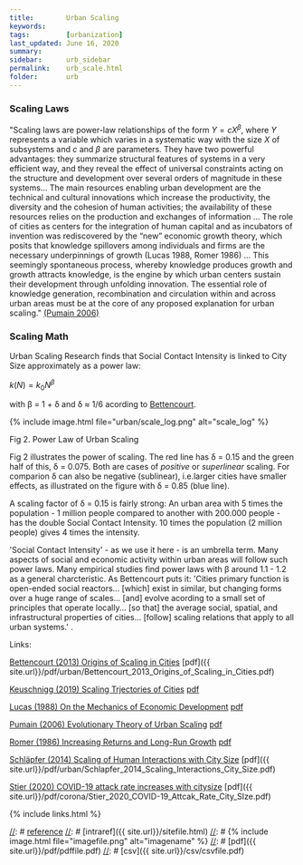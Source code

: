 ```yaml
---
title:        Urban Scaling
keywords:              
tags:	      [urbanization]
last_updated: June 16, 2020    
summary:              
sidebar:      urb_sidebar
permalink:    urb_scale.html  
folder:       urb 
---    
```


### Scaling Laws

"Scaling laws are power-law relationships of the form $Y = cX^β$, where $Y$ represents a
variable which varies in a systematic way with the size $X$ of subsystems and $c$ and $β$ are
parameters. They have two powerful advantages: they summarize structural features of
systems in a very efficient way, and they reveal the effect of universal constraints acting
on the structure and development over several orders of magnitude in these systems...
The main resources enabling urban
development are the technical and cultural innovations which increase the productivity,
the diversity and the cohesion of human activities; the availability of these resources
relies on the production and exchanges of information ...
The role of cities as centers for the integration of human capital and as incubators
of invention was rediscovered by the “new” economic growth theory, which posits that
knowledge spillovers among individuals and firms are the necessary underpinnings of
growth (Lucas 1988, Romer 1986) ...
This seemingly spontaneous
process, whereby knowledge produces growth and growth attracts knowledge, is the
engine by which urban centers sustain their development through unfolding innovation.
The essential role of knowledge generation, recombination and circulation within and
across urban areas must be at the core of any proposed explanation for urban scaling."
[(Pumain 2006)](https://journals.openedition.org/cybergeo/2519)


### Scaling Math

Urban Scaling Research finds that Social Contact Intensity is linked to City Size approximately
as a power law:

$k(N) = k_{0} N^β$

with β = 1 + δ and δ ≈ 1/6  acording to [Bettencourt](https://science.sciencemag.org/content/340/6139/1438).


{% include image.html file="urban/scale_log.png" alt="scale_log"  %}



Fig 2. Power Law of Urban Scaling 

Fig 2 illustrates the power of scaling. The red line has δ = 0.15 and the green half of this,
δ = 0.075. Both are cases of *positive* or *superlinear* scaling. For comparion δ can also be
negative (sublinear), i.e.larger cities have smaller effects,
as illustrated on the figure with δ = 0.85 (blue line).

A scaling factor of δ = 0.15 is fairly strong: An urban area with 5 times the population -
1 million people compared to another with 200.000 people - has the double Social Contact Intensity.
10 times the population (2 million people) gives 4 times the intensity.

'Social Contact Intensity' - as we use it here - is an umbrella term.
Many aspects of social and economic activity within urban areas will follow such power laws.
Many empirical studies find  power laws with β around 1.1 - 1.2 as a general charcteristic.
As Bettencourt puts it: 'Cities primary function is open-ended social reactors...
[which] exist in similar, but changing forms over a huge range of scales...
[and] evolve acording to a small set of principles that operate locally...
[so that] the average social, spatial, and infrastructural properties of cities...
[follow] scaling relations that apply to all urban systems.' .


Links:


[Bettencourt (2013) Origins of Scaling in Cities](https://science.sciencemag.org/content/340/6139/1438)
[pdf]({{ site.url}}/pdf/urban/Bettencourt_2013_Origins_of_Scaling_in_Cities.pdf)

[Keuschnigg (2019) Scaling Trjectories of Cities](https://www.pnas.org/content/116/28/13759)
[pdf]({{site.url}}/pdf/urban/Keuschnigg_2019_Scaling_Trjectories_of_Cities.pdf)

[Lucas (1988) On the Mechanics of Economic Development](https://www.sciencedirect.com/science/article/abs/pii/0304393288901687)
[pdf]({{site.url}}/pdf/urban/Robert_lucas_1988_On_The_Mechanics_of_Economic_Develøopment.pdf)

[Pumain (2006) Evolutionary Theory of Urban Scaling](https://journals.openedition.org/cybergeo/2519)
[pdf]({{site.url}}/pdf/urban/Pumain_2006_Evolutionary_Theory_of_Urban_Scaling.pdf)

[Romer (1986) Increasing Returns and Long-Run Growth](https://www.semanticscholar.org/paper/Increasing-Returns-and-Long-Run-Growth-Romer/b64575b655cf78cb97afa12eab1001a4a3959117)
[pdf]({{site.yrl}}/pdf/urban/Paul_Romer_1986_Increasing_Returns_and_Long_Run_Growth.pdf)

[Schläpfer (2014) Scaling of Human Interactions with City Size](https://royalsocietypublishing.org/doi/full/10.1098/rsif.2013.0789)
[pdf]({{ site.url}}/pdf/urban/Schlapfer_2014_Scaling_Interactions_City_Size.pdf)


[Stier (2020) COVID-19 attack rate increases with citysize](https://arxiv.org/abs/2003.10376)
[pdf]({{ site.url}}/pdf/corona/Stier_2020_COVID-19_Attcak_Rate_City_SIze.pdf)







{% include links.html %}

[//]: # (Comments on edit:? )

[//]: # [reference](url)
[//]: # [intraref]({{ site.url}}/sitefile.html)
[//]: # {% include image.html file="imagefile.png" alt="imagename"  %}
[//]: # [pdf]({{ site.url}}/pdf/pdffile.pdf)
[//]: # [csv]({{ site.url}}/csv/csvfile.pdf)




